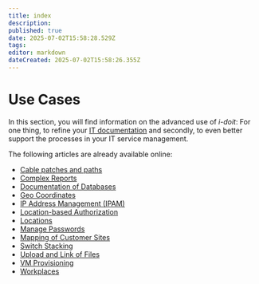 ```yaml
---
title: index
description: 
published: true
date: 2025-07-02T15:58:28.529Z
tags: 
editor: markdown
dateCreated: 2025-07-02T15:58:26.355Z
---
```


# Use Cases

In this section, you will find information on the advanced use of _i-doit_: For one thing, to refine your [IT documentation](../glossary.md) and secondly, to even better support the processes in your IT service management.

The following articles are already available online:

*   [Cable patches and paths](./cable-patches-and-path.md)
*   [Complex Reports](./complex-reports.md)
*   [Documentation of Databases](./documentation-of-databases.md)
*   [Geo Coordinates](./geo-coordinates.md)
*   [IP Address Management (IPAM)](./ip-adress-management.md)
*   [Location-based Authorization](./location-bases-authorization.md)
*   [Locations](./locations.md)
*   [Manage Passwords](./manage-password.md)
*   [Mapping of Customer Sites](./mapping-of-customer-sites.md)
*   [Switch Stacking](./switch-stacking.md)
*   [Upload and Link of Files](./upload-and-link-files.md)
*   [VM Provisioning](./vm-provisioning.md)
*   [Workplaces](./wokplaces.md)
